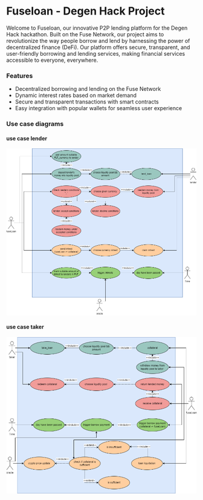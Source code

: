 # Fuseloan - Degen Hack Project
Welcome to Fuseloan, our innovative P2P lending platform for the Degen Hack hackathon. Built on the Fuse Network, our project aims to revolutionize the way people borrow and lend by harnessing the power of decentralized finance (DeFi). Our platform offers secure, transparent, and user-friendly borrowing and lending services, making financial services accessible to everyone, everywhere.

### Features
- Decentralized borrowing and lending on the Fuse Network
- Dynamic interest rates based on market demand
- Secure and transparent transactions with smart contracts
- Easy integration with popular wallets for seamless user experience

### Use case diagrams
#### use case lender
![use_case_lender](/diagrams/use_case_lender.png )
#### use case taker
![use_case_lender](/diagrams/use_case_taker.png )
